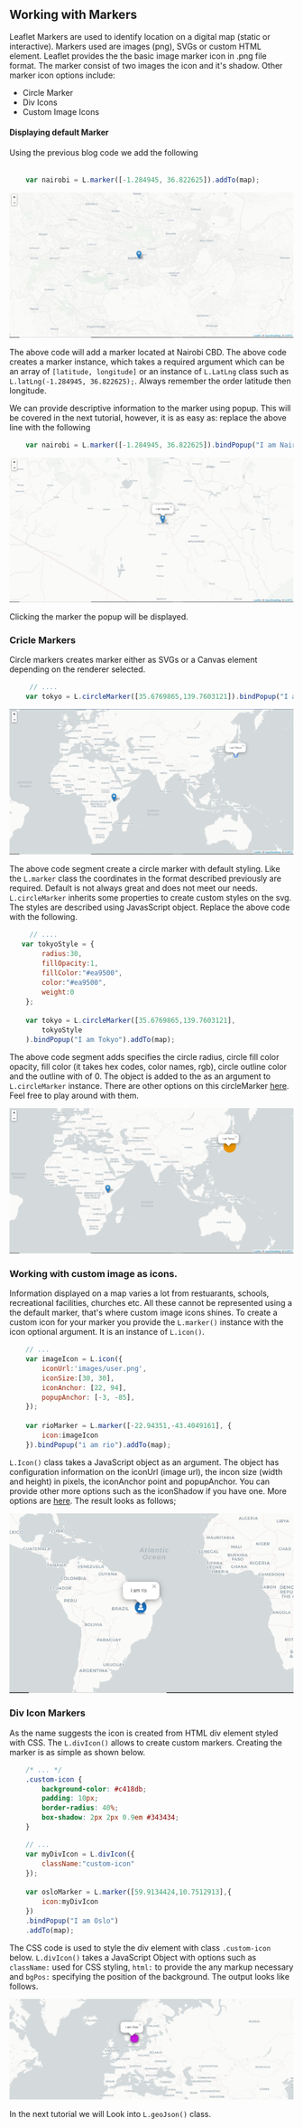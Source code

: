 ## Working with Markers

Leaflet Markers are used to identify location on a digital map (static or interactive). Markers used are images (png), SVGs or custom HTML element. Leaflet provides the the basic image marker icon in .png file format. The marker consist of two images the icon and it's shadow. Other marker icon options include:
 
 * Circle Marker
 * Div Icons
 * Custom Image Icons

#### Displaying default Marker

Using the previous blog code we add the following

```javascript

    var nairobi = L.marker([-1.284945, 36.822625]).addTo(map);
```

![Empty Map](output/markers/default_marker.PNG)

The above code will add a marker located at Nairobi CBD. The above code creates a marker instance, which takes a required argument which can be an array of `[latitude, longitude]` or an instance of `L.LatLng` class such as `L.latLng(-1.284945, 36.822625);`. Always remember the order latitude then longitude.

We can provide descriptive information to the marker using popup. This will be covered in the next tutorial, however, it is as easy as: replace the above line with the following

```javascript
    var nairobi = L.marker([-1.284945, 36.822625]).bindPopup("I am Nairobi").addTo(map);
```
![Empty Map](output/markers/popup.PNG)

Clicking the marker the popup will be displayed.



### Cricle Markers

Circle markers creates marker either as SVGs or a Canvas element depending on the renderer selected.

```javascript
     // ....
    var tokyo = L.circleMarker([35.6769865,139.7603121]).bindPopup("I am Tokyo").addTo(map);
```

![Empty Map](output/markers/circle_marker.PNG)

The above code segment create a circle marker with default styling. Like the `L.marker` class the coordinates in the format described previously are required. Default is not always great and does not meet our needs. `L.circleMarker` inherits some properties to create custom styles on the svg. The styles are described using JavasScript object.
Replace the above code with the following.

```javascript
     // ....
   var tokyoStyle = {
        radius:30,
        fillOpacity:1,
        fillColor:"#ea9500",
        color:"#ea9500",
        weight:0
    };

    var tokyo = L.circleMarker([35.6769865,139.7603121], 
        tokyoStyle
    ).bindPopup("I am Tokyo").addTo(map);
```

The above code segment adds specifies the circle radius, circle fill color opacity, fill color (it takes hex codes, color names, rgb), circle outline color and the outline with of 0. The object is added to the as an argument to `L.circleMarker` instance. There are other options on this circleMarker [here](https://leafletjs.com/reference-1.7.1.html#circlemarker-option). Feel free to play around with them.

![Styled Popup](output/markers/styled_circle_marker.PNG)

### Working with custom image as icons.

Information displayed on a map varies a lot from restuarants, schools, recreational facilities, churches etc. All these cannot be represented using a the default marker, that's where custom image icons shines. To create a custom icon for your marker you provide the `L.marker()` instance with the icon optional argument. It is an instance of `L.icon()`.

```javascript
    // ...
    var imageIcon = L.icon({
        iconUrl:'images/user.png',
        iconSize:[30, 30],
        iconAnchor: [22, 94],
        popupAnchor: [-3, -85],
    });

    var rioMarker = L.marker([-22.94351,-43.4049161], {
        icon:imageIcon
    }).bindPopup("i am rio").addTo(map);
```

`L.Icon()` class takes a JavaScript object as an argument. The object has configuration information on the iconUrl (image url), the incon size (width and height) in pixels, the iconAnchor point and popupAnchor. You can provide other more options such as the iconShadow if you have one. More options are [here]("https://leafletjs.com/reference-1.7.1.html#icon"). The result looks as follows;

![Custom Image Icon](output/markers/custom_image_marker.PNG)


### Div Icon Markers

As the name suggests the icon is created from HTML div element styled with CSS. The `L.divIcon()` allows to create custom markers. Creating the marker is as simple as shown below.
```css
    /* ... */
    .custom-icon {
        background-color: #c418db;
        padding: 10px;
        border-radius: 40%;
        box-shadow: 2px 2px 0.9em #343434;
    }
```
```javascript
    // ...
    var myDivIcon = L.divIcon({
        className:"custom-icon"
    });

    var osloMarker = L.marker([59.9134424,10.7512913],{
        icon:myDivIcon
    })
    .bindPopup("I am Oslo")
    .addTo(map);
```

The CSS code is used to style the div element with class `.custom-icon` below. `L.divIcon()` takes a JavaScript Object with options such as `className:` used for CSS styling, `html:` to provide the any markup necessary and `bgPos:` specifying the position of the background. The output looks like follows.

![Div Icon Marker](output/markers/div_icon_marker.PNG)

In the next tutorial we will Look into `L.geoJson()` class. 

